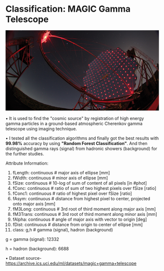 # Classification: MAGIC Gamma Telescope
![](https://github.com/AkhileshThite/Portfolio/blob/master/MAGIC-telescope-twitter.jpg)

• It is used to find the "cosmic source" by registration of high energy gamma particles in a ground-based atmospheric Cherenkov gamma telescope using imaging technique.

• I tested all the classification algorithms and finally got the best results with **99.98%** accuracy by using **"Random Forest Classification"**. And then distinguished gamma rays (signal) from hadronic showers (background) for the further studies.

Attribute Information:
1. fLength: continuous # major axis of ellipse [mm] 
2. fWidth: continuous # minor axis of ellipse [mm] 
3. fSize: continuous # 10-log of sum of content of all pixels [in #phot] 
4. fConc: continuous # ratio of sum of two highest pixels over fSize [ratio] 
5. fConc1: continuous # ratio of highest pixel over fSize [ratio] 
6. fAsym: continuous # distance from highest pixel to center, projected onto major axis [mm] 
7. fM3Long: continuous # 3rd root of third moment along major axis [mm] 
8. fM3Trans: continuous # 3rd root of third moment along minor axis [mm] 
9. fAlpha: continuous # angle of major axis with vector to origin [deg] 
10. fDist: continuous # distance from origin to center of ellipse [mm] 
11. class: g,h # gamma (signal), hadron (background) 

g = gamma (signal): 12332

h = hadron (background): 6688 

• Dataset source- https://archive.ics.uci.edu/ml/datasets/magic+gamma+telescope
